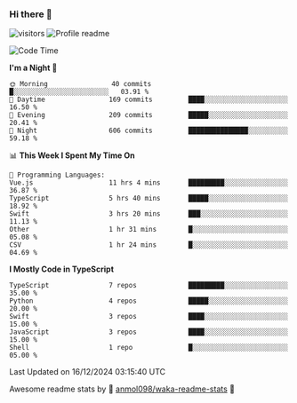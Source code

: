 ### Hi there 👋  
![visitors](https://visitor-badge.laobi.icu/badge?page_id=leverglowh) ![Profile readme](https://github.com/leverglowh/leverglowh/workflows/Profile%20readme/badge.svg?branch=master)

<!--START_SECTION:waka-->
![Code Time](http://img.shields.io/badge/Code%20Time-3%2C342%20hrs%2013%20mins-blue)

**I'm a Night 🦉** 

```text
🌞 Morning                40 commits          █░░░░░░░░░░░░░░░░░░░░░░░░   03.91 % 
🌆 Daytime                169 commits         ████░░░░░░░░░░░░░░░░░░░░░   16.50 % 
🌃 Evening                209 commits         █████░░░░░░░░░░░░░░░░░░░░   20.41 % 
🌙 Night                  606 commits         ███████████████░░░░░░░░░░   59.18 % 
```


📊 **This Week I Spent My Time On** 

```text
💬 Programming Languages: 
Vue.js                   11 hrs 4 mins       █████████░░░░░░░░░░░░░░░░   36.87 % 
TypeScript               5 hrs 40 mins       █████░░░░░░░░░░░░░░░░░░░░   18.92 % 
Swift                    3 hrs 20 mins       ███░░░░░░░░░░░░░░░░░░░░░░   11.13 % 
Other                    1 hr 31 mins        █░░░░░░░░░░░░░░░░░░░░░░░░   05.08 % 
CSV                      1 hr 24 mins        █░░░░░░░░░░░░░░░░░░░░░░░░   04.69 % 
```

**I Mostly Code in TypeScript** 

```text
TypeScript               7 repos             █████████░░░░░░░░░░░░░░░░   35.00 % 
Python                   4 repos             █████░░░░░░░░░░░░░░░░░░░░   20.00 % 
Swift                    3 repos             ████░░░░░░░░░░░░░░░░░░░░░   15.00 % 
JavaScript               3 repos             ████░░░░░░░░░░░░░░░░░░░░░   15.00 % 
Shell                    1 repo              █░░░░░░░░░░░░░░░░░░░░░░░░   05.00 % 
```




 Last Updated on 16/12/2024 03:15:40 UTC
<!--END_SECTION:waka-->


Awesome readme stats by :star2: [anmol098/waka-readme-stats](https://github.com/anmol098/waka-readme-stats) :star2:
